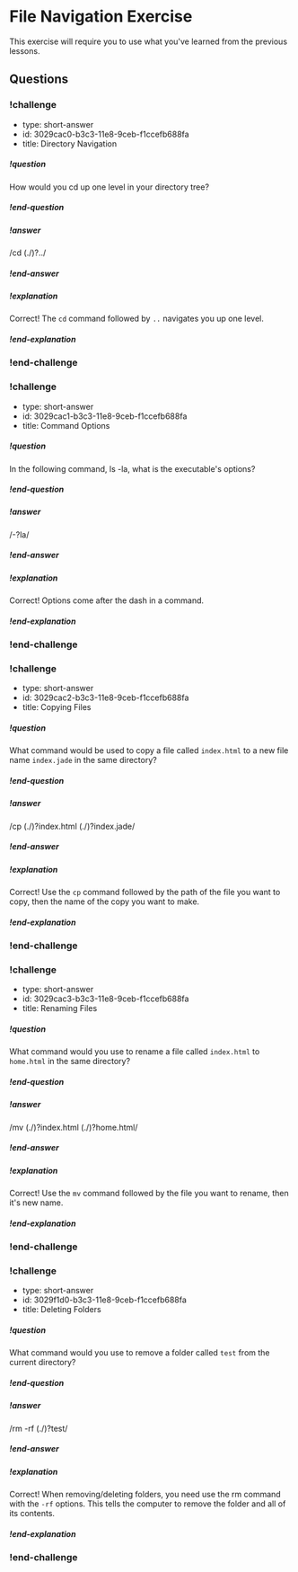 # File Navigation Exercise

This exercise will require you to use what you've learned from the previous lessons.
## Questions

<!-- Question -->

### !challenge

* type: short-answer
* id: 3029cac0-b3c3-11e8-9ceb-f1ccefb688fa
* title: Directory Navigation

##### !question

How would you cd up one level in your directory tree?

##### !end-question

##### !answer

/cd (\.\/)?\.\./

##### !end-answer

##### !explanation

Correct! The `cd` command followed by `..` navigates you up one level.

##### !end-explanation

### !end-challenge

<!-- Question -->

### !challenge

* type: short-answer
* id: 3029cac1-b3c3-11e8-9ceb-f1ccefb688fa
* title: Command Options

##### !question

In the following command, ls -la, what is the executable's options?

##### !end-question

##### !answer

/\-?la/

##### !end-answer

##### !explanation

Correct! Options come after the dash in a command.

##### !end-explanation

### !end-challenge

<!-- Question -->

### !challenge

* type: short-answer
* id: 3029cac2-b3c3-11e8-9ceb-f1ccefb688fa
* title: Copying Files

##### !question

What command would be used to copy a file called `index.html` to a new file name `index.jade` in the same directory?

##### !end-question

##### !answer

/cp (\.\/)?index\.html (\.\/)?index\.jade/

##### !end-answer

##### !explanation

Correct! Use the `cp` command followed by the path of the file you want to copy, then the name of the copy you want to make.

##### !end-explanation

### !end-challenge

<!-- Question -->

### !challenge

* type: short-answer
* id: 3029cac3-b3c3-11e8-9ceb-f1ccefb688fa
* title: Renaming Files

##### !question

What command would you use to rename a file called `index.html` to `home.html` in the same directory?

##### !end-question

##### !answer

/mv (\.\/)?index\.html (\.\/)?home\.html/

##### !end-answer

##### !explanation

Correct! Use the `mv` command followed by the file you want to rename, then it's new name.

##### !end-explanation

### !end-challenge

<!-- Question -->

### !challenge

* type: short-answer
* id: 3029f1d0-b3c3-11e8-9ceb-f1ccefb688fa
* title: Deleting Folders

##### !question

What command would you use to remove a folder called `test` from the current directory?

##### !end-question

##### !answer

/rm \-rf (\.\/)?test/

##### !end-answer

##### !explanation

Correct! When removing/deleting folders, you need use the rm command with the `-rf` options. This tells the computer to remove the folder and all of its contents.

##### !end-explanation

### !end-challenge
